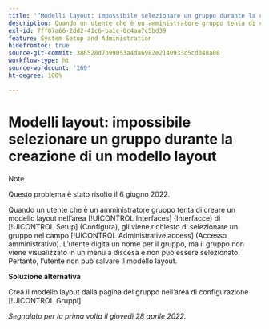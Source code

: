 ```yaml
---
title: '“Modelli layout: impossibile selezionare un gruppo durante la creazione di un modello layout”'
description: Quando un utente che è un amministratore gruppo tenta di creare un modello layout nell’area [!UICONTROL Interfaces] (Interfacce) di Configura, gli viene richiesto di selezionare un gruppo nel campo [!UICONTROL Administrative access] (Accesso amministrativo). L’utente digita un nome per il gruppo, ma il gruppo non viene visualizzato in un menu a discesa e non può essere selezionato. Pertanto, l’utente non può salvare il modello layout.
exl-id: 7ff07a66-2dd2-41c6-ba1c-0c4aa7c5bd39
feature: System Setup and Administration
hidefromtoc: true
source-git-commit: 386528d7b99053a4da6982e2140933c5cd348a08
workflow-type: ht
source-wordcount: '169'
ht-degree: 100%

---
```


# Modelli layout: impossibile selezionare un gruppo durante la creazione di un modello layout

>[!NOTE]
>
>Questo problema è stato risolto il 6 giugno 2022.

Quando un utente che è un amministratore gruppo tenta di creare un modello layout nell’area [!UICONTROL Interfaces] (Interfacce) di [!UICONTROL Setup] (Configura), gli viene richiesto di selezionare un gruppo nel campo [!UICONTROL Administrative access] (Accesso amministrativo). L’utente digita un nome per il gruppo, ma il gruppo non viene visualizzato in un menu a discesa e non può essere selezionato. Pertanto, l’utente non può salvare il modello layout.

**Soluzione alternativa**

Crea il modello layout dalla pagina del gruppo nell’area di configurazione [!UICONTROL Gruppi].

_Segnalato per la prima volta il giovedì 28 aprile 2022._
